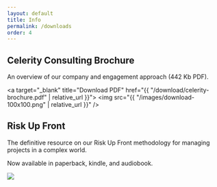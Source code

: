 ```yaml
---
layout: default
title: Info
permalink: /downloads
order: 4
---
```

<div class="wrapper info">

<div>
<h2>Celerity Consulting Brochure</h2>
<p>An overview of our company and engagement approach (442 Kb PDF).</p>
</div>

<a target="_blank" title="Download PDF" href="{{ "/download/celerity-brochure.pdf" | relative_url }}">
<img src="{{ "/images/download-100x100.png" | relative_url }}" />
</a>

<div>
<h2>Risk Up Front</h2>
<p>The definitive resource on our Risk Up Front methodology for managing projects in a complex world.</p>
<p>Now available in paperback, kindle, and audiobook.</p>
</div>

<a target="_blank" title="Risk Up Front at Amazon.com" href="https://bit.ly/riskupfront">
<img src="{{ "/images/download-100x100.png" | relative_url }}" />
</a>

</div>
